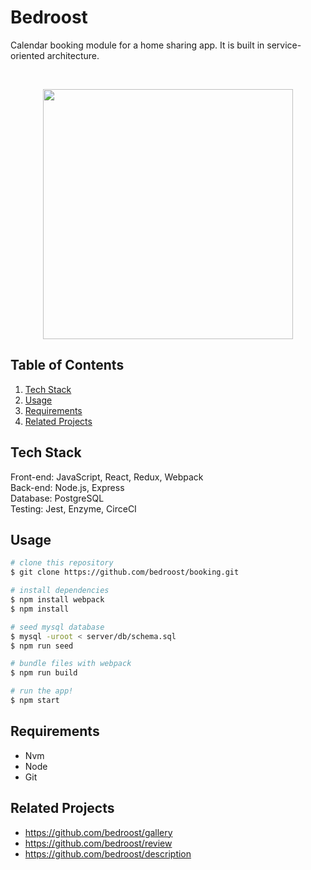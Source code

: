 # Bedroost

Calendar booking module for a home sharing app. It is built in service-oriented architecture.

<br />
<p align='center'>
    <img src="https://media.giphy.com/media/Ur1yPoYYqpP4YiPTlK/giphy.gif" align="center" height="400px"/>
</p>

## Table of Contents

1. [Tech Stack](#tech-stack)
1. [Usage](#usage)
1. [Requirements](#requirements)
1. [Related Projects](#related-projects)

## Tech Stack

Front-end: JavaScript, React, Redux, Webpack
<br />
Back-end: Node.js, Express
<br />
Database: PostgreSQL
<br />
Testing: Jest, Enzyme, CirceCI

## Usage

```bash
# clone this repository
$ git clone https://github.com/bedroost/booking.git

# install dependencies
$ npm install webpack
$ npm install

# seed mysql database
$ mysql -uroot < server/db/schema.sql
$ npm run seed

# bundle files with webpack
$ npm run build

# run the app!
$ npm start
```

## Requirements

- Nvm
- Node
- Git

## Related Projects

  - https://github.com/bedroost/gallery
  - https://github.com/bedroost/review
  - https://github.com/bedroost/description
